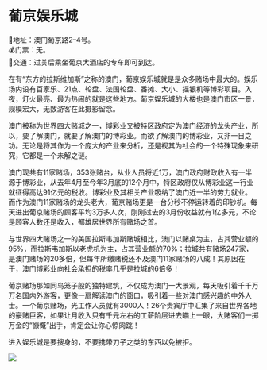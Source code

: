 # 葡京娱乐城  
📍地址：澳门葡京路2–4号。  
💰门票：无。  
🚌交通：过关后乘坐葡京大酒店的专车即可到达。  

在有“东方的拉斯维加斯”之称的澳门，葡京娱乐城就是是众多赌场中最大的。娱乐场内设有百家乐、21点、轮盘、法国轮盘、番摊、大小、摇银机等博彩项目。入夜，灯火最亮、最为热闹的就是这些地方。葡京娱乐城的大楼也是澳门市区一景，规模宏大，无数游客在此摄影留念。  

澳门被称为世界四大赌城之一，博彩业又被特区政府定为澳门经济的龙头产业，所以，要了解澳门，就要了解澳门的博彩业。而欲了解澳门的博彩业，又非一日之功。无论是将其作为一个庞大的产业来分析，还是视其为社会的一个特殊现象来研究，它都是一个未解之谜。  

澳门现共有11家赌场，353张赌台，从业人员将近1万，澳门政府财政收入有一半源于博彩业，从去年4月至今年3月底的12个月中，特区政府仅从博彩业这一行业就征得高达91亿元的税收。博彩业及其相关产业吸纳了澳门近一半的劳力就业。而作为澳门11家赌场的龙头老大，葡京赌场更是一台分秒不停运转着的印钞机。每天进出葡京赌场的顾客平均3万多人次，刚刚过去的3月份收益就有1亿多元，不论是顾客人数还是收入，都雄居世界所有赌场之首。  

与世界四大赌场之一的美国拉斯韦加斯赌城相比，澳门以赌桌为主，占其营业额的95%，而拉斯韦加斯以老虎机为主，占其营业额的70%；拉城共有赌场247家，是澳门赌场的20多倍，但每年所缴赌税还不及澳门11家赌场的八成！其原因在于，澳门博彩业向社会承担的税率几乎是拉城的6倍多！  

葡京赌场那如同鸟笼子般的独特建筑，不仅成为澳门一大景观，每天吸引着千千万万名国内外游客，更像一扇解读澳门的窗口，吸引着一些对澳门感兴趣的中外人士。一个葡京赌场，光工作人员就有3000人！26个贵宾厅中汇集了来自世界各地的豪赌巨客，如果让月收入只有千元左右的工薪阶层进去瞄上一眼，大赌客们一掷万金的“慷慨”出手，肯定会让你心惊肉跳！  

进入娱乐城是要搜身的，不要携带刀子之类的东西以免被拒。  

![](https://raw.gitmirror.com/szqq0512/Pic/main/img/202201212059273.png)  
<!-- Last processed: 2025-07-22 03:44:27 -->

